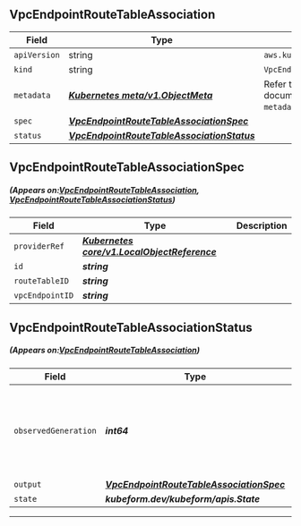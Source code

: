 ## VpcEndpointRouteTableAssociation
| Field | Type | Description |
| ------ | ----- | ----------- |
| `apiVersion` | string | `aws.kubeform.com/v1alpha1` |
|    `kind` | string | `VpcEndpointRouteTableAssociation` |
| `metadata` | ***[Kubernetes meta/v1.ObjectMeta](https://kubernetes.io/docs/reference/generated/kubernetes-api/v1.13/#objectmeta-v1-meta)***|Refer to the Kubernetes API documentation for the fields of the `metadata` field.|
| `spec` | ***[VpcEndpointRouteTableAssociationSpec](#VpcEndpointRouteTableAssociationSpec)***||
| `status` | ***[VpcEndpointRouteTableAssociationStatus](#VpcEndpointRouteTableAssociationStatus)***||
## VpcEndpointRouteTableAssociationSpec
##### (Appears on:[VpcEndpointRouteTableAssociation](#VpcEndpointRouteTableAssociation), [VpcEndpointRouteTableAssociationStatus](#VpcEndpointRouteTableAssociationStatus))
| Field | Type | Description |
| ------ | ----- | ----------- |
| `providerRef` | ***[Kubernetes core/v1.LocalObjectReference](https://kubernetes.io/docs/reference/generated/kubernetes-api/v1.13/#localobjectreference-v1-core)***||
| `id` | ***string***||
| `routeTableID` | ***string***||
| `vpcEndpointID` | ***string***||
## VpcEndpointRouteTableAssociationStatus
##### (Appears on:[VpcEndpointRouteTableAssociation](#VpcEndpointRouteTableAssociation))
| Field | Type | Description |
| ------ | ----- | ----------- |
| `observedGeneration` | ***int64***| ***(Optional)*** Resource generation, which is updated on mutation by the API Server.|
| `output` | ***[VpcEndpointRouteTableAssociationSpec](#VpcEndpointRouteTableAssociationSpec)***| ***(Optional)*** |
| `state` | ***kubeform.dev/kubeform/apis.State***| ***(Optional)*** |
---
